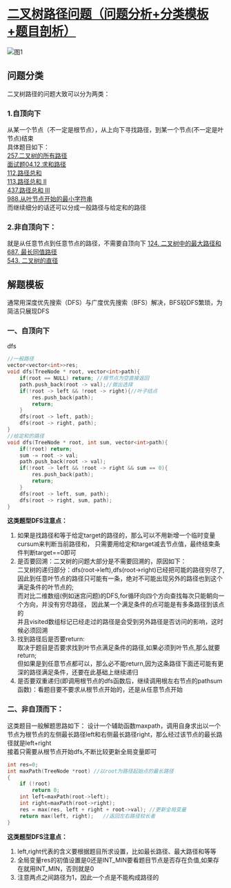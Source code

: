 # [二叉树路径问题（问题分析+分类模板+题目剖析）](https://leetcode.cn/problems/longest-univalue-path/solution/yi-pian-wen-zhang-jie-jue-suo-you-er-cha-94j7/)
![图1](.\\image\\1.gif)
## 问题分类
二叉树路径的问题大致可以分为两类：  
### 1.自顶向下
从某一个节点（不一定是根节点），从上向下寻找路径，到某一个节点(不一定是叶节点)结束  
具体题目如下：  
[257.二叉树的所有路径](https://leetcode.cn/problems/binary-tree-paths/)  
[面试题04.12.求和路径](https://leetcode.cn/problems/paths-with-sum-lcci/)  
[112.路径总和](https://leetcode.cn/problems/path-sum/)  
[113.路径总和 II](https://leetcode.cn/problems/path-sum-ii/)  
[437.路径总和 III](https://leetcode.cn/problems/path-sum-iii/)  
[988.从叶节点开始的最小字符串](https://leetcode.cn/problems/smallest-string-starting-from-leaf/)  
而继续细分的话还可以分成一般路径与给定和的路径

### 2.非自顶向下：
就是从任意节点到任意节点的路径，不需要自顶向下
[124. 二叉树中的最大路径和](https://leetcode.cn/problems/binary-tree-maximum-path-sum/)  
[687. 最长同值路径](https://leetcode.cn/problems/longest-univalue-path/)  
[543. 二叉树的直径](https://leetcode.cn/problems/diameter-of-binary-tree/)  
## 解题模板
通常用深度优先搜索（DFS）与广度优先搜索（BFS）解决，BFS较DFS繁琐，为简洁只展现DFS
### 一、自顶向下
dfs
```c++
//一般路径
vector<vector<int>>res;
void dfs(TreeNode * root, vector<int>path){
    if(root == NULL) return; //根节点为空直接返回
    path.push_back(root -> val);//做出选择
    if(!root -> left && !root -> right){//叶子结点
        res.push_back(path);
        return;
    }
    dfs(root -> left, path);
    dfs(root -> right, path);
}
//给定和的路径
void dfs(TreeNode * root, int sum, vector<int>path){
    if(!root) return;
    sum -= root -> val;
    path.push_back(root -> val);
    if(!root -> left && !root -> right && sum == 0){
        res.push_back(path);
        return;
    }
    dfs(root -> left, sum, path);
    dfs(root -> right, sum, path);
}
```
**这类题型DFS注意点：**
1. 如果是找路径和等于给定target的路径的，那么可以不用新增一个临时变量cursum来判断当前路径和，
只需要用给定和target减去节点值，最终结束条件判断target==0即可  
2. 是否要回溯：二叉树的问题大部分是不需要回溯的，原因如下：  
二叉树的递归部分：dfs(root->left),dfs(root->right)已经把可能的路径穷尽了,
因此到任意叶节点的路径只可能有一条，绝对不可能出现另外的路径也到这个满足条件的叶节点的;  
而对比二维数组(例如迷宫问题)的DFS,for循环向四个方向查找每次只能朝向一个方向，并没有穷尽路径，
因此某一个满足条件的点可能是有多条路径到该点的  
并且visited数组标记已经走过的路径是会受到另外路径是否访问的影响，这时候必须回溯
3. 找到路径后是否要return:  
取决于题目是否要求找到叶节点满足条件的路径,如果必须到叶节点,那么就要return;  
但如果是到任意节点都可以，那么必不能return,因为这条路径下面还可能有更深的路径满足条件，还要在此基础上继续递归  
4. 是否要双重递归(即调用根节点的dfs函数后，继续调用根左右节点的pathsum函数)：看题目要不要求从根节点开始的，还是从任意节点开始  

### 二、非自顶而下：
这类题目一般解题思路如下：
设计一个辅助函数maxpath，调用自身求出以一个节点为根节点的左侧最长路径left和右侧最长路径right，那么经过该节点的最长路径就是left+right  
接着只需要从根节点开始dfs,不断比较更新全局变量即可  
```C++
int res=0;
int maxPath(TreeNode *root) //以root为路径起始点的最长路径
{
    if (!root)
        return 0;
    int left=maxPath(root->left);
    int right=maxPath(root->right);
    res = max(res, left + right + root->val); //更新全局变量  
    return max(left, right);   //返回左右路径较长者
}
```
**这类题型DFS注意点：**
1. left,right代表的含义要根据题目所求设置，比如最长路径、最大路径和等等  
2. 全局变量res的初值设置是0还是INT_MIN要看题目节点是否存在负值,如果存在就用INT_MIN，否则就是0  
3. 注意两点之间路径为1，因此一个点是不能构成路径的







